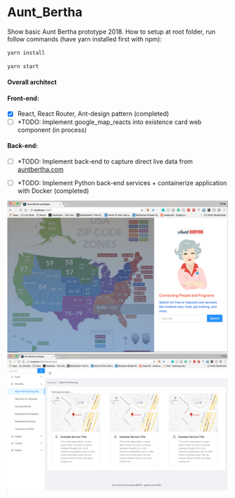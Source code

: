 # Aunt_Bertha

Show basic Aunt Bertha prototype 2018.
How to setup at root folder, run follow commands (have yarn installed first with npm): 

```bash
yarn install
```

```bash
yarn start
```
#### Overall architect
#### Front-end:
- [x] React, React Router, Ant-design pattern (completed)
- [ ] *TODO: Implement google_map_reacts into existence card web component (in process)

#### Back-end:
- [ ] *TODO: Implement back-end to capture direct live data from [auntbertha.com](http://auntbertha.com "auntbertha.com")
- [ ] *TODO: Implement Python back-end services + containerize application with Docker (completed)



![Screenshot](./frontend/screenshot/firstpage.png)
![Screenshot](./frontend/screenshot/dashboard.png)
